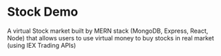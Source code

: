 # Stock Demo

A virtual Stock market built by MERN stack (MongoDB, Express, React, Node) that allows users to use virtual money to buy stocks in real market (using IEX Trading APIs)
